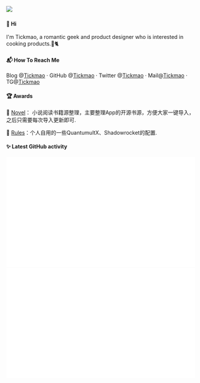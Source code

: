 <!-- <p align="center">
  Visitor count<br>
  <img src="https://profile-counter.glitch.me/tickmao/count.svg" />
</p> -->
![](https://komarev.com/ghpvc/?username=tickmao&color=f0dc6e) 
#### 👋 Hi 
I'm Tickmao, a romantic geek and product designer who is interested in cooking products.🥗🐈

#### 📬 How To Reach Me
Blog @[Tickmao](https://blog.tickmao.com) · GitHub @[Tickmao](https://github.com/tickmao) · Twitter @[Tickmao](https://twitter.com/tickmao) · Mail@[Tickmao](mailto:lyle.lypm@gmail.com) · TG@[Tickmao](https://t.me/mwkds)

#### 🏆 Awards

🥇  [Novel](https://github.com/tickmao/Novel)： 小说阅读书籍源整理，主要整理App的开源书源，方便大家一键导入，之后只需要每次导入更新即可.

🥈  [Rules](https://github.com/tickmao/Rules)：个人自用的一些QuantumultX、Shadowrocket的配置.

#### ✨ Latest GitHub activity
![](https://raw.githubusercontent.com/tickmao/github-stats-transparent/output/generated/overview.svg)
![](https://raw.githubusercontent.com/tickmao/github-stats-transparent/output/generated/languages.svg)

